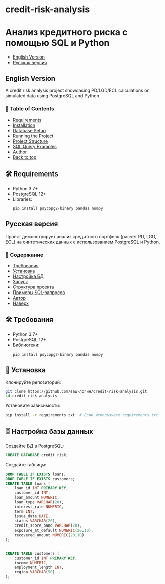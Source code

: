 # credit-risk-analysis
# Анализ кредитного риска с помощью SQL и Python
- [English Version](#english-version)
- [Русская версия](#russian-version)

<a id="english-version"></a>
## English Version
A credit risk analysis project showcasing PD/LGD/ECL calculations on simulated data using PostgreSQL and Python.

### 📌 Table of Contents
- [Requirements](#-requirements)
- [Installation](#-installation)
- [Database Setup](#-database-setup)
- [Running the Project](#-running-the-project)
- [Project Structure](#-project-structure)
- [SQL Query Examples](#-sql-query-examples)
- [Author](#-author)
- [Back to top](#credit-risk-analysis)


## 🛠 Requirements
- Python 3.7+
- PostgreSQL 12+
- Libraries:
  ```bash
  pip install psycopg2-binary pandas numpy

<a id="russian-version"></a>
## Русская версия
Проект демонстрирует анализ кредитного портфеля (расчет PD, LGD, ECL) на синтетических данных с использованием PostgreSQL и Python.

### 📌 Содержание
- [Требования](#-требования)
- [Установка](#-установка)
- [Настройка БД](#-настройка-базы-данных)
- [Запуск](#-запуск)
- [Структура проекта](#-структура-проекта)
- [Примеры SQL-запросов](#-примеры-sql-запросов)
- [Автор](#-автор)
- [Наверх](#credit-risk-analysis)

## 🛠 Требования
- Python 3.7+
- PostgreSQL 12+
- Библиотеки:
  ```bash
  pip install psycopg2-binary pandas numpy


## 🔧 Установка
Клонируйте репозиторий:

```bash
git clone https://github.com/ваш-логин/credit-risk-analysis.git
cd credit-risk-analysis
```

Установите зависимости:

```bash
pip install -r requirements.txt  # Если используете requirements.txt
```

## 🗄 Настройка базы данных

Создайте БД в PostgreSQL:

```sql
CREATE DATABASE credit_risk;
```

Создайте таблицы:

```sql
DROP TABLE IF EXISTS loans;
DROP TABLE IF EXISTS customers;
CREATE TABLE loans (
    loan_id INT PRIMARY KEY,
    customer_id INT,
    loan_amount NUMERIC,
    loan_type VARCHAR(20),
    interest_rate NUMERIC,
    term INT,
	issue_date DATE,
    status VARCHAR(20),
	credit_score_band VARCHAR(20),
	exposure_at_default NUMERIC(20,10),
    recovered_amount NUMERIC(20,10)
);
  

CREATE TABLE customers (
    customer_id INT PRIMARY KEY,
    income NUMERIC,
    employment_length INT,
    region VARCHAR(50)
);
